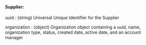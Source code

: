 #### Supplier:

uuid
: (string) Universal Unique Identifier for the Supplier

organization
: (object) Organization object containing a uuid, name, organization type, status, created date, active date, and an account manager

<!-- task-github-127
contact
: (object) Supplier Contact
-->

<!-- Retailer and Supplier both appear together in some docs.  Including a link to the organization object here, would cause that to show up twice -->
